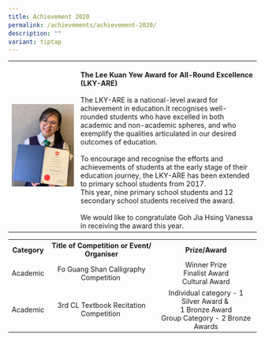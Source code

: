 ```yaml
---
title: Achievement 2020
permalink: /achievements/achievement-2020/
description: ""
variant: tiptap
---
```

<table>
<tbody>
<tr>
<td><img style="width: 100%;" src="/images/2020.jpeg"></td>
<td><strong><br>The Lee Kuan Yew Award for All-Round Excellence (LKY-ARE)</strong><br><br>The LKY-ARE is a national-level award for achievement in education.It recognises well-rounded students who have excelled in both academic and non-academic spheres, and who exemplify the qualities articulated in our desired outcomes of education.<br><br>To encourage and recognise the efforts and achievements of students at the early stage of their education journey, the LKY-ARE has been extended to primary school students from 2017.<br>This year, nine primary school students and 12 secondary school students received the award.<br><br>We would like to congratulate Goh Jia Hsing Vanessa in receiving the award this year.</td>
</tr>
</tbody>
</table>
<table>
<tbody>
<tr>
<th style="text-align: center;">Category</th>
<th style="text-align: center;">Title of Competition or Event/ Organiser</th>
<th style="text-align: center;">Prize/Award</th>
</tr>
<tr>
<td style="text-align: center;">Academic</td>
<td style="text-align: center;">Fo Guang Shan Calligraphy Competition&nbsp;</td>
<td style="text-align: center;">Winner Prize<br>Finalist Award<br>Cultural Award</td>
</tr>
<tr>
<td style="text-align: center;">Academic</td>
<td style="text-align: center;">3rd CL Textbook Recitation Competition&nbsp;</td>
<td style="text-align: center;">Individual category - 1 Silver Award &amp;&nbsp;<br>1 Bronze Award<br>Group Category - 2 Bronze Awards</td>
</tr>
</tbody>
</table>